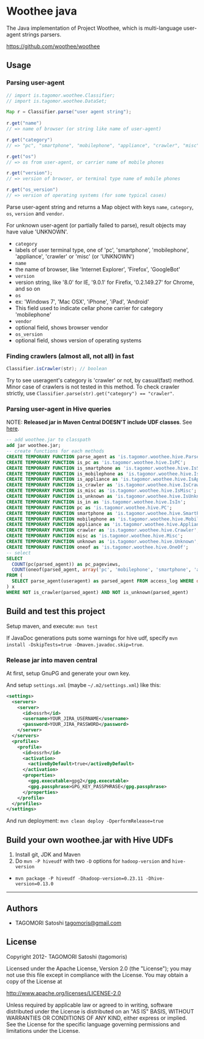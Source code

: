 # Woothee java

The Java implementation of Project Woothee, which is multi-language user-agent strings parsers.

https://github.com/woothee/woothee

## Usage

### Parsing user-agent

```java
// import is.tagomor.woothee.Classifier;
// import is.tagomor.woothee.DataSet;

Map r = Classifier.parse("user agent string");
    
r.get("name")
// => name of browser (or string like name of user-agent)

r.get("category")
// => "pc", "smartphone", "mobilephone", "appliance", "crawler", "misc", "unknown"

r.get("os")
// => os from user-agent, or carrier name of mobile phones

r.get("version");
// => version of browser, or terminal type name of mobile phones

r.get("os_version")
// => version of operating systems (for some typical cases)
```

Parse user-agent string and returns a Map object with keys `name`, `category`, `os`, `version` and `vendor`.

For unknown user-agent (or partially failed to parse), result objects may have value 'UNKNOWN'.

* `category`
 * labels of user terminal type, one of 'pc', 'smartphone', 'mobilephone', 'appliance', 'crawler' or 'misc' (or 'UNKNOWN')
* `name`
 * the name of browser, like 'Internet Explorer', 'Firefox', 'GoogleBot'
* `version`
 * version string, like '8.0' for IE, '9.0.1' for Firefix, '0.2.149.27' for Chrome, and so on
* `os`
 * ex: 'Windows 7', 'Mac OSX', 'iPhone', 'iPad', 'Android'
 * This field used to indicate cellar phone carrier for category 'mobilephone'
* `vendor`
 * optional field, shows browser vendor
* `os_version`
 * optional field, shows version of operating systems

### Finding crawlers (almost all, not all) in fast

```java
Classifier.isCrawler(str); // boolean
```

Try to see useragent's category is 'crawler' or not, by casual(fast) method. Minor case of crawlers is not tested in this method. To check crawler strictly, use `Classifier.parse(str).get("category") == "crawler"`.

### Parsing user-agent in Hive queries

NOTE: **Released jar in Maven Central DOESN'T include UDF classes**. See [here](https://github.com/woothee/woothee-java#build-your-own-wootheejar-with-hive-udfs).

```sql
-- add woothee.jar to classpath
add jar woothee.jar;
-- create functions for each methods
CREATE TEMPORARY FUNCTION parse_agent as 'is.tagomor.woothee.hive.ParseAgent';
CREATE TEMPORARY FUNCTION is_pc as 'is.tagomor.woothee.hive.IsPC';
CREATE TEMPORARY FUNCTION is_smartphone as 'is.tagomor.woothee.hive.IsSmartPhone';
CREATE TEMPORARY FUNCTION is_mobilephone as 'is.tagomor.woothee.hive.IsMobilePhone';
CREATE TEMPORARY FUNCTION is_appliance as 'is.tagomor.woothee.hive.IsAppliance';
CREATE TEMPORARY FUNCTION is_crawler as 'is.tagomor.woothee.hive.IsCrawler';
CREATE TEMPORARY FUNCTION is_misc as 'is.tagomor.woothee.hive.IsMisc';
CREATE TEMPORARY FUNCTION is_unknown as 'is.tagomor.woothee.hive.IsUnknown';
CREATE TEMPORARY FUNCTION is_in as 'is.tagomor.woothee.hive.IsIn';
CREATE TEMPORARY FUNCTION pc as 'is.tagomor.woothee.hive.PC';
CREATE TEMPORARY FUNCTION smartphone as 'is.tagomor.woothee.hive.SmartPhone';
CREATE TEMPORARY FUNCTION mobilephone as 'is.tagomor.woothee.hive.MobilePhone';
CREATE TEMPORARY FUNCTION appliance as 'is.tagomor.woothee.hive.Appliance';
CREATE TEMPORARY FUNCTION crawler as 'is.tagomor.woothee.hive.Crawler';
CREATE TEMPORARY FUNCTION misc as 'is.tagomor.woothee.hive.Misc';
CREATE TEMPORARY FUNCTION unknown as 'is.tagomor.woothee.hive.Unknown';
CREATE TEMPORARY FUNCTION oneof as 'is.tagomor.woothee.hive.OneOf';
-- select
SELECT
  COUNT(pc(parsed_agent)) as pc_pageviews,
  COUNT(oneof(parsed_agent, array('pc', 'mobilephone', 'smartphone', 'appliance'))) as total_pageviews
FROM (
  SELECT parse_agent(useragent) as parsed_agent FROM access_log WHERE date='today'
) x
WHERE NOT is_crawler(parsed_agent) AND NOT is_unknown(parsed_agent)
```

## Build and test this project

Setup maven, and execute: `mvn test`

If JavaDoc generations puts some warnings for hive udf, specify `mvn install -DskipTests=true -Dmaven.javadoc.skip=true`.

### Release jar into maven central

At first, setup GnuPG and generate your own key.

And setup `settings.xml` (maybe `~/.m2/settings.xml`) like this:
```xml
<settings>
  <servers>
    <server>
      <id>ossrh</id>
      <username>YOUR_JIRA_USERNAME</username>
      <password>YOUR_JIRA_PASSWORD</password>
    </server>
  </servers>
  <profiles>
    <profile>
      <id>ossrh</id>
      <activation>
        <activeByDefault>true</activeByDefault>
      </activation>
      <properties>
        <gpg.executable>gpg2</gpg.executable>
        <gpg.passphrase>GPG_KEY_PASSPHRASE</gpg.passphrase>
      </properties>
    </profile>
  </profiles>
</settings>
```

And run deployment: `mvn clean deploy -DperformRelease=true`

## Build your own woothee.jar with Hive UDFs

1. Install git, JDK and Maven
2. Do `mvn -P hiveudf` with two `-D` options for `hadoop-version` and `hive-version`
 * `mvn package -P hiveudf -Dhadoop-version=0.23.11 -Dhive-version=0.13.0`

* * * * *

## Authors

* TAGOMORI Satoshi <tagomoris@gmail.com>

## License

Copyright 2012- TAGOMORI Satoshi (tagomoris)

Licensed under the Apache License, Version 2.0 (the "License");
you may not use this file except in compliance with the License.
You may obtain a copy of the License at

   http://www.apache.org/licenses/LICENSE-2.0

Unless required by applicable law or agreed to in writing, software
distributed under the License is distributed on an "AS IS" BASIS,
WITHOUT WARRANTIES OR CONDITIONS OF ANY KIND, either express or implied.
See the License for the specific language governing permissions and
limitations under the License.
